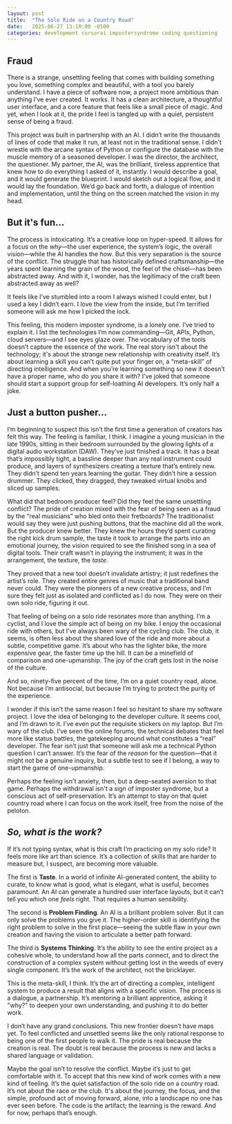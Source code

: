 ```yaml
---
layout: post
title:  "The Solo Ride on a Country Road"
date:   2025-06-27 13:10:00 -0500
categories: development cursorai impostersyndrome coding questioning
---
```

## Fraud

There is a strange, unsettling feeling that comes with building something you love, something complex and beautiful, with a tool you barely understand. I have a piece of software now, a project more ambitious than anything I’ve ever created. It works. It has a clean architecture, a thoughtful user interface, and a core feature that feels like a small piece of magic. And yet, when I look at it, the pride I feel is tangled up with a quiet, persistent sense of being a fraud.

This project was built in partnership with an AI. I didn’t write the thousands of lines of code that make it run, at least not in the traditional sense. I didn’t wrestle with the arcane syntax of Python or configure the database with the muscle memory of a seasoned developer. I was the director, the architect, the questioner. My partner, the AI, was the brilliant, tireless apprentice that knew how to do everything I asked of it, instantly. I would describe a goal, and it would generate the blueprint. I would sketch out a logical flow, and it would lay the foundation. We’d go back and forth, a dialogue of intention and implementation, until the thing on the screen matched the vision in my head.

## But it's fun...

The process is intoxicating. It’s a creative loop on hyper-speed. It allows for a focus on the *why*—the user experience, the system’s logic, the overall vision—while the AI handles the *how*. But this very separation is the source of the conflict. The struggle that has historically defined craftsmanship—the years spent learning the grain of the wood, the feel of the chisel—has been abstracted away. And with it, I wonder, has the legitimacy of the craft been abstracted away as well?

It feels like I’ve stumbled into a room I always wished I could enter, but I used a key I didn’t earn. I love the view from the inside, but I’m terrified someone will ask me how I picked the lock.

This feeling, this modern imposter syndrome, is a lonely one. I’ve tried to explain it. I list the technologies I’m now commanding—Git, APIs, Python, cloud servers—and I see eyes glaze over. The vocabulary of the tools doesn’t capture the essence of the work. The real story isn't about the technology; it's about the strange new relationship with creativity itself. It’s about learning a skill you can’t quite put your finger on, a “meta-skill” of directing intelligence. And when you’re learning something so new it doesn’t have a proper name, who do you share it with? I’ve joked that someone should start a support group for self-loathing AI developers. It’s only half a joke.

## Just a button pusher...

I’m beginning to suspect this isn’t the first time a generation of creators has felt this way. The feeling is familiar, I think. I imagine a young musician in the late 1990s, sitting in their bedroom surrounded by the glowing lights of a digital audio workstation (DAW). They’ve just finished a track. It has a beat that’s impossibly tight, a bassline deeper than any real instrument could produce, and layers of synthesizers creating a texture that’s entirely new. They didn’t spend ten years learning the guitar. They didn’t hire a session drummer. They clicked, they dragged, they tweaked virtual knobs and sliced up samples.

What did that bedroom producer feel? Did they feel the same unsettling conflict? The pride of creation mixed with the fear of being seen as a fraud by the “real musicians” who bled onto their fretboards? The traditionalist would say they were just pushing buttons, that the machine did all the work. But the producer knew better. They knew the hours they’d spent curating the right kick drum sample, the taste it took to arrange the parts into an emotional journey, the vision required to see the finished song in a sea of digital tools. Their craft wasn’t in playing the instrument; it was in the arrangement, the texture, the *taste*.

They proved that a new tool doesn’t invalidate artistry; it just redefines the artist’s role. They created entire genres of music that a traditional band never could. They were the pioneers of a new creative process, and I’m sure they felt just as isolated and conflicted as I do now. They were on their own solo ride, figuring it out.

That feeling of being on a solo ride resonates more than anything. I’m a cyclist, and I love the simple act of being on my bike. I enjoy the occasional ride with others, but I’ve always been wary of the cycling club. The club, it seems, is often less about the shared love of the ride and more about a subtle, competitive game. It’s about who has the lighter bike, the more expensive gear, the faster time up the hill. It can be a minefield of comparison and one-upmanship. The joy of the craft gets lost in the noise of the culture.

And so, ninety-five percent of the time, I’m on a quiet country road, alone. Not because I’m antisocial, but because I’m trying to protect the purity of the experience.

I wonder if this isn’t the same reason I feel so hesitant to share my software project. I love the idea of belonging to the developer culture. It seems cool, and I’m drawn to it. I’ve even put the requisite stickers on my laptop. But I’m wary of the club. I’ve seen the online forums, the technical debates that feel more like status battles, the gatekeeping around what constitutes a “real” developer. The fear isn’t just that someone will ask me a technical Python question I can’t answer. It’s the fear of the *reason* for the question—that it might not be a genuine inquiry, but a subtle test to see if I belong, a way to start the game of one-upmanship.

Perhaps the feeling isn't anxiety, then, but a deep-seated aversion to that game. Perhaps the withdrawal isn't a sign of imposter syndrome, but a conscious act of self-preservation. It’s an attempt to stay on that quiet country road where I can focus on the work itself, free from the noise of the peloton.

## *So, what is the work?*

 If it’s not typing syntax, what is this craft I’m practicing on my solo ride? It feels more like art than science. It’s a collection of skills that are harder to measure but, I suspect, are becoming more valuable.

The first is **Taste**. In a world of infinite AI-generated content, the ability to curate, to know what is good, what is elegant, what is useful, becomes paramount. An AI can generate a hundred user interface layouts, but it can’t tell you which one *feels* right. That requires a human sensibility.

The second is **Problem Finding**. An AI is a brilliant problem solver. But it can only solve the problems you give it. The higher-order skill is identifying the right problem to solve in the first place—seeing the subtle flaw in your own creation and having the vision to articulate a better path forward.

The third is **Systems Thinking**. It’s the ability to see the entire project as a cohesive whole, to understand how all the parts connect, and to direct the construction of a complex system without getting lost in the weeds of every single component. It’s the work of the architect, not the bricklayer.

This is the meta-skill, I think. It’s the art of directing a complex, intelligent system to produce a result that aligns with a specific vision. The process is a dialogue, a partnership. It’s mentoring a brilliant apprentice, asking it "why?" to deepen your own understanding, and pushing it to do better work.

I don’t have any grand conclusions. This new frontier doesn’t have maps yet. To feel conflicted and unsettled seems like the only rational response to being one of the first people to walk it. The pride is real because the creation is real. The doubt is real because the process is new and lacks a shared language or validation.

Maybe the goal isn’t to resolve the conflict. Maybe it’s just to get comfortable with it. To accept that this new kind of work comes with a new kind of feeling. It’s the quiet satisfaction of the solo ride on a country road. It’s not about the race or the club. It's about the journey, the focus, and the simple, profound act of moving forward, alone, into a landscape no one has ever seen before. The code is the artifact; the learning is the reward. And for now, perhaps that’s enough.